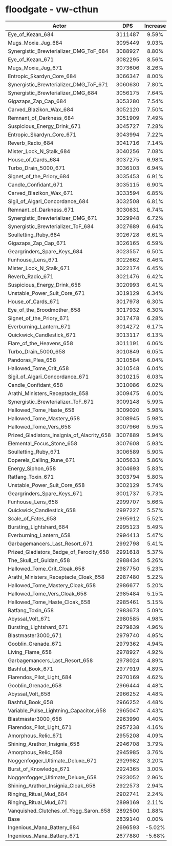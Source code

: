 # floodgate - vw-cthun
| Actor | DPS | Increase |
|---|:---:|:---:|
|Eye_of_Kezan_684|3111487|9.59%|
|Mugs_Moxie_Jug_684|3095449|9.03%|
|Synergistic_Brewterializer_DMG_ToF_684|3088927|8.80%|
|Eye_of_Kezan_671|3082295|8.56%|
|Mugs_Moxie_Jug_671|3073606|8.26%|
|Entropic_Skardyn_Core_684|3066347|8.00%|
|Synergistic_Brewterializer_DMG_ToF_671|3060630|7.80%|
|Synergistic_Brewterializer_DMG_684|3056175|7.64%|
|Gigazaps_Zap_Cap_684|3053280|7.54%|
|Carved_Blazikon_Wax_684|3052120|7.50%|
|Remnant_of_Darkness_684|3051909|7.49%|
|Suspicious_Energy_Drink_671|3045727|7.28%|
|Entropic_Skardyn_Core_671|3043994|7.22%|
|Reverb_Radio_684|3041716|7.14%|
|Mister_Lock_N_Stalk_684|3040256|7.08%|
|House_of_Cards_684|3037275|6.98%|
|Turbo_Drain_5000_671|3036103|6.94%|
|Signet_of_the_Priory_684|3035453|6.91%|
|Candle_Confidant_671|3035115|6.90%|
|Carved_Blazikon_Wax_671|3033594|6.85%|
|Sigil_of_Algari_Concordance_684|3032508|6.81%|
|Remnant_of_Darkness_671|3030631|6.74%|
|Synergistic_Brewterializer_DMG_671|3029948|6.72%|
|Synergistic_Brewterializer_ToF_684|3027689|6.64%|
|Soulletting_Ruby_684|3026728|6.61%|
|Gigazaps_Zap_Cap_671|3026165|6.59%|
|Geargrinders_Spare_Keys_684|3023557|6.50%|
|Funhouse_Lens_671|3022662|6.46%|
|Mister_Lock_N_Stalk_671|3022174|6.45%|
|Reverb_Radio_671|3021476|6.42%|
|Suspicious_Energy_Drink_658|3020993|6.41%|
|Unstable_Power_Suit_Core_671|3019129|6.34%|
|House_of_Cards_671|3017978|6.30%|
|Eye_of_the_Broodmother_658|3017932|6.30%|
|Signet_of_the_Priory_671|3017478|6.28%|
|Everburning_Lantern_671|3014272|6.17%|
|Quickwick_Candlestick_671|3013117|6.13%|
|Flare_of_the_Heavens_658|3011191|6.06%|
|Turbo_Drain_5000_658|3010849|6.05%|
|Pandoras_Plea_658|3010584|6.04%|
|Hallowed_Tome_Crit_658|3010548|6.04%|
|Sigil_of_Algari_Concordance_671|3010215|6.03%|
|Candle_Confidant_658|3010086|6.02%|
|Arathi_Ministers_Receptacle_658|3009475|6.00%|
|Synergistic_Brewterializer_ToF_671|3009148|5.99%|
|Hallowed_Tome_Haste_658|3009020|5.98%|
|Hallowed_Tome_Mastery_658|3008945|5.98%|
|Hallowed_Tome_Vers_658|3007966|5.95%|
|Prized_Gladiators_Insignia_of_Alacrity_658|3007889|5.94%|
|Elemental_Focus_Stone_658|3007608|5.93%|
|Soulletting_Ruby_671|3006589|5.90%|
|Doperels_Calling_Rune_671|3005633|5.86%|
|Energy_Siphon_658|3004693|5.83%|
|Ratfang_Toxin_671|3003794|5.80%|
|Unstable_Power_Suit_Core_658|3002129|5.74%|
|Geargrinders_Spare_Keys_671|3001737|5.73%|
|Funhouse_Lens_658|2999707|5.66%|
|Quickwick_Candlestick_658|2997227|5.57%|
|Scale_of_Fates_658|2995912|5.52%|
|Bursting_Lightshard_684|2995123|5.49%|
|Everburning_Lantern_658|2994413|5.47%|
|Garbagemancers_Last_Resort_671|2992798|5.41%|
|Prized_Gladiators_Badge_of_Ferocity_658|2991618|5.37%|
|The_Skull_of_Guldan_658|2988434|5.26%|
|Hallowed_Tome_Crit_Cloak_658|2987750|5.23%|
|Arathi_Ministers_Receptacle_Cloak_658|2987480|5.22%|
|Hallowed_Tome_Mastery_Cloak_658|2986677|5.20%|
|Hallowed_Tome_Vers_Cloak_658|2985484|5.15%|
|Hallowed_Tome_Haste_Cloak_658|2985461|5.15%|
|Ratfang_Toxin_658|2983673|5.09%|
|Abyssal_Volt_671|2980585|4.98%|
|Bursting_Lightshard_671|2979839|4.96%|
|Blastmaster3000_671|2979740|4.95%|
|Gooblin_Grenade_671|2979362|4.94%|
|Living_Flame_658|2978927|4.92%|
|Garbagemancers_Last_Resort_658|2978024|4.89%|
|Bashful_Book_671|2977919|4.89%|
|Flarendos_Pilot_Light_684|2970169|4.62%|
|Gooblin_Grenade_658|2966444|4.48%|
|Abyssal_Volt_658|2966252|4.48%|
|Bashful_Book_658|2966252|4.48%|
|Variable_Pulse_Lightning_Capacitor_658|2965047|4.43%|
|Blastmaster3000_658|2963990|4.40%|
|Flarendos_Pilot_Light_671|2957238|4.16%|
|Amorphous_Relic_671|2955208|4.09%|
|Shining_Arathor_Insignia_658|2946708|3.79%|
|Amorphous_Relic_658|2945985|3.76%|
|Noggenfogger_Ultimate_Deluxe_671|2929982|3.20%|
|Burst_of_Knowledge_671|2924365|3.00%|
|Noggenfogger_Ultimate_Deluxe_658|2923052|2.96%|
|Shining_Arathor_Insignia_Cloak_658|2922573|2.94%|
|Ringing_Ritual_Mud_684|2902741|2.24%|
|Ringing_Ritual_Mud_671|2899169|2.11%|
|Vanquished_Clutches_of_Yogg_Saron_658|2892500|1.88%|
|Base|2839140|0.00%|
|Ingenious_Mana_Battery_684|2696593|-5.02%|
|Ingenious_Mana_Battery_671|2677880|-5.68%|
